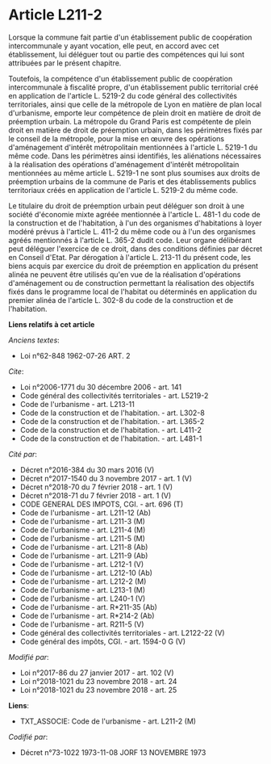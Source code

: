 # Article L211-2

Lorsque la commune fait partie d'un établissement public de coopération intercommunale y ayant vocation, elle peut, en accord
avec cet établissement, lui déléguer tout ou partie des compétences qui lui sont attribuées par le présent chapitre.

Toutefois, la compétence d'un établissement public de coopération intercommunale à fiscalité propre, d'un établissement
public territorial créé en application de l'article L. 5219-2 du code général des collectivités territoriales, ainsi que
celle de la métropole de Lyon en matière de plan local d'urbanisme, emporte leur compétence de plein droit en matière de
droit de préemption urbain. La métropole du Grand Paris est compétente de plein droit en matière de droit de préemption
urbain, dans les périmètres fixés par le conseil de la métropole, pour la mise en œuvre des opérations d'aménagement
d'intérêt métropolitain mentionnées à l'article L. 5219-1 du même code. Dans les périmètres ainsi identifiés, les aliénations
nécessaires à la réalisation des opérations d'aménagement d'intérêt métropolitain mentionnées au même article L. 5219-1 ne
sont plus soumises aux droits de préemption urbains de la commune de Paris et des établissements publics territoriaux créés
en application de l'article L. 5219-2 du même code.

Le titulaire du droit de préemption urbain peut déléguer son droit à une société d'économie mixte agréée mentionnée à
l'article L. 481-1 du code de la construction et de l'habitation, à l'un des organismes d'habitations à loyer modéré prévus à
l'article L. 411-2 du même code ou à l'un des organismes agréés mentionnés à l'article L. 365-2 dudit code. Leur organe
délibérant peut déléguer l'exercice de ce droit, dans des conditions définies par décret en Conseil d'Etat. Par dérogation à
l'article L. 213-11 du présent code, les biens acquis par exercice du droit de préemption en application du présent alinéa ne
peuvent être utilisés qu'en vue de la réalisation d'opérations d'aménagement ou de construction permettant la réalisation des
objectifs fixés dans le programme local de l'habitat ou déterminés en application du premier alinéa de l'article L. 302-8 du
code de la construction et de l'habitation.

**Liens relatifs à cet article**

_Anciens textes_:

  - Loi n°62-848 1962-07-26 ART. 2

_Cite_:

  - Loi n°2006-1771 du 30 décembre 2006 - art. 141
  - Code général des collectivités territoriales - art. L5219-2
  - Code de l'urbanisme - art. L213-11
  - Code de la construction et de l'habitation. - art. L302-8
  - Code de la construction et de l'habitation. - art. L365-2
  - Code de la construction et de l'habitation. - art. L411-2
  - Code de la construction et de l'habitation. - art. L481-1

_Cité par_:

  - Décret n°2016-384 du 30 mars 2016 (V)
  - Décret n°2017-1540 du 3 novembre 2017 - art. 1 (V)
  - Décret n°2018-70 du 7 février 2018 - art. 1 (V)
  - Décret n°2018-71 du 7 février 2018 - art. 1 (V)
  - CODE GENERAL DES IMPOTS, CGI. - art. 696 (T)
  - Code de l'urbanisme - art. L211-12 (Ab)
  - Code de l'urbanisme - art. L211-3 (M)
  - Code de l'urbanisme - art. L211-4 (M)
  - Code de l'urbanisme - art. L211-5 (M)
  - Code de l'urbanisme - art. L211-8 (Ab)
  - Code de l'urbanisme - art. L211-9 (Ab)
  - Code de l'urbanisme - art. L212-1 (V)
  - Code de l'urbanisme - art. L212-10 (Ab)
  - Code de l'urbanisme - art. L212-2 (M)
  - Code de l'urbanisme - art. L213-1 (M)
  - Code de l'urbanisme - art. L240-1 (V)
  - Code de l'urbanisme - art. R*211-35 (Ab)
  - Code de l'urbanisme - art. R*214-2 (Ab)
  - Code de l'urbanisme - art. R211-5 (V)
  - Code général des collectivités territoriales - art. L2122-22 (V)
  - Code général des impôts, CGI. - art. 1594-0 G (V)

_Modifié par_:

  - Loi n°2017-86 du 27 janvier 2017 - art. 102 (V)
  - Loi n°2018-1021 du 23 novembre 2018 - art. 24
  - Loi n°2018-1021 du 23 novembre 2018 - art. 25

**Liens**:

  - TXT_ASSOCIE: Code de l'urbanisme - art. L211-2 (M)

_Codifié par_:

  - Décret n°73-1022 1973-11-08 JORF 13 NOVEMBRE 1973
